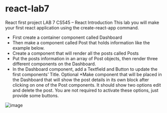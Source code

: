 # react-lab7
React first project
LAB 7
CS545 – React Introduction
This lab you will make your first react application using the create-react-app
command.
* First create a container component called Dashboard
* Then make a component called Post that holds information like the example below.
* Create a component that will render all the posts called Posts
* Put the posts information in an array of Post objects, then render three different
components on the Dashboard.
* In the Dashboard component, add a Textfield and Button to update the first
components’ Title.
Optional
*Make component that will be placed in the Dashboard that will show the post details
in its own block after clicking on one of the Post components. It should show two
options edit and delete the post. You are not required to activate these options, just
provide some buttons. 

![image](https://user-images.githubusercontent.com/34127747/215935255-023a5760-3c59-4731-8922-5a598f7c5027.png)

